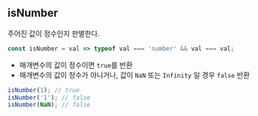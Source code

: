 ## isNumber

주어진 값이 정수인지 판별한다.

 ```javascript
const isNumber = val => typeof val === 'number' && val === val;
```

- 매개변수의 값이 정수이면 `true`를 반환
- 매개변수의 값이 정수가 아니거나, 값이 `NaN` 또는 `Infinity` 일 경우 `false` 반환

```js
isNumber(1); // true
isNumber('1'); // false
isNumber(NaN); // false
```